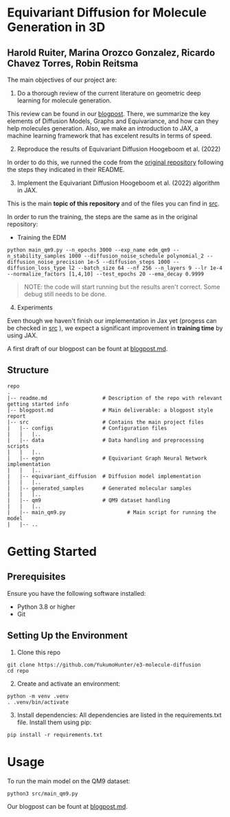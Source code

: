 # Equivariant Diffusion for Molecule Generation in 3D
## Harold Ruiter, Marina Orozco Gonzalez, Ricardo Chavez Torres, Robin Reitsma


The main objectives of our project are:
1. Do a thorough review of the current literature on geometric deep learning
for molecule generation.

This review can be found in our [blogpost](e3-molecule-diffusion\blogpost.md). There, we summarize the key elements of Diffusion Models, Graphs and Equivariance, and how can they help molecules generation. Also, we make an introduction to JAX,  a machine learning framework that has excelent results in terms of speed.

2. Reproduce the results of Equivariant Diffusion Hoogeboom et al. (2022)

In order to do this, we runned the code from the [original repository](https://github.com/ehoogeboom) following the steps they indicated in their README.

3. Implement the Equivariant Diffusion Hoogeboom et al. (2022) algorithm
in JAX.

This is the main **topic of this repository** and of the files you can find in [src](https://github.com/YukumoHunter/e3-molecule-diffusion/tree/main/src). 

In order to run the training, the steps are the same as in the original repository:

* Training the EDM

```python main_qm9.py --n_epochs 3000 --exp_name edm_qm9 --n_stability_samples 1000 --diffusion_noise_schedule polynomial_2 --diffusion_noise_precision 1e-5 --diffusion_steps 1000 --diffusion_loss_type l2 --batch_size 64 --nf 256 --n_layers 9 --lr 1e-4 --normalize_factors [1,4,10] --test_epochs 20 --ema_decay 0.9999```

> NOTE: the code will start running but the results aren't correct. Some debug still needs to be done. 

4. Experiments

Even though we haven't finish our implementation in Jax yet (progess can be checked in [src](e3-molecule-diffusion\src) ), we expect a significant improvement in **training time** by using JAX.

A first draft of our blogpost can be fount at [blogpost.md](e3-molecule-diffusion\blogpost.md). 


## Structure
```
repo
.
|-- readme.md                  # Description of the repo with relevant getting started info
|-- blogpost.md                # Main deliverable: a blogpost style report
|-- src                        # Contains the main project files
|   |-- configs                # Configuration files
|   |   |..
|   |-- data                   # Data handling and preprocessing scripts
|   |   |..
|   |-- egnn                   # Equivariant Graph Neural Network implementation
|   |   |..
|   |-- equivariant_diffusion  # Diffusion model implementation
|   |   |..
|   |-- generated_samples      # Generated molecular samples
|   |   |..
|   |-- qm9                    # QM9 dataset handling
|   |   |..
|   |-- main_qm9.py                    # Main script for running the model
|   |-- ..
```

# Getting Started

## Prerequisites

Ensure you have the following software installed:
 - Python 3.8 or higher
 - Git

## Setting Up the Environment

1. Clone this repo
```
git clone https://github.com/YukumoHunter/e3-molecule-diffusion
cd repo
```

2. Create and activate an environment:
```
python -m venv .venv
. .venv/bin/activate
```

3. Install dependencies:
All dependencies are listed in the requirements.txt file. Install them using pip:
```
pip install -r requirements.txt
```

# Usage
To run the main model on the QM9 dataset:
```
python3 src/main_qm9.py
```

Our blogpost can be fount at [blogpost.md](e3-molecule-diffusion\blogpost.md). 

